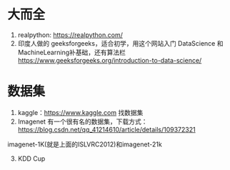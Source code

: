 # 大而全
1. realpython: https://realpython.com/
2. 印度人做的 geeksforgeeks，适合初学，用这个网站入门 DataScience 和 MachineLearning补基础，还有算法栏
https://www.geeksforgeeks.org/introduction-to-data-science/  

# 数据集
1. kaggle：https://www.kaggle.com 找数据集
2. Imagenet 有一个很有名的数据集，下载方式：https://blog.csdn.net/qq_41214610/article/details/109372321

imagenet-1K(就是上面的ISLVRC2012)和imagenet-21k

3. KDD Cup

